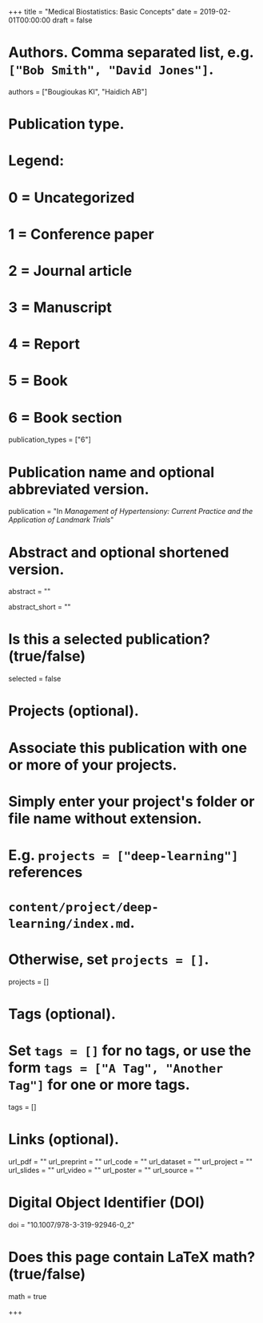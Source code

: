 +++
title = "Medical Biostatistics: Basic Concepts"
date = 2019-02-01T00:00:00
draft = false

# Authors. Comma separated list, e.g. `["Bob Smith", "David Jones"]`.
authors = ["Bougioukas KI", "Haidich AB"]

# Publication type.
# Legend:
# 0 = Uncategorized
# 1 = Conference paper
# 2 = Journal article
# 3 = Manuscript
# 4 = Report
# 5 = Book
# 6 = Book section
publication_types = ["6"]

# Publication name and optional abbreviated version.
publication = "In *Management of Hypertensiony: Current Practice and the Application of Landmark Trials*"


# Abstract and optional shortened version.
abstract = ""

abstract_short = ""

# Is this a selected publication? (true/false)
selected = false

# Projects (optional).
#   Associate this publication with one or more of your projects.
#   Simply enter your project's folder or file name without extension.
#   E.g. `projects = ["deep-learning"]` references 
#   `content/project/deep-learning/index.md`.
#   Otherwise, set `projects = []`.
projects = []


# Tags (optional).
#   Set `tags = []` for no tags, or use the form `tags = ["A Tag", "Another Tag"]` for one or more tags.
tags = []

# Links (optional).
url_pdf = ""
url_preprint = ""
url_code = ""
url_dataset = ""
url_project = ""
url_slides = ""
url_video = ""
url_poster = ""
url_source = ""


# Digital Object Identifier (DOI)
doi = "10.1007/978-3-319-92946-0_2"

# Does this page contain LaTeX math? (true/false)
math = true


+++
